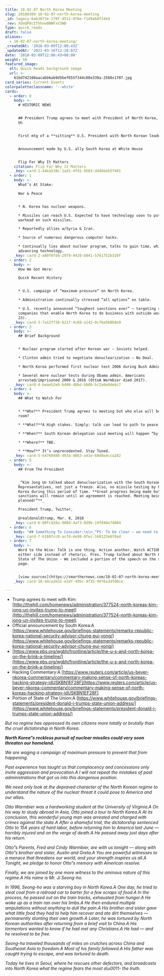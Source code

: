 ```yaml
---
title: 18.02.07 North Korea Meeting
slug: 20180309-18-02-07-north-korea-meeting
_id: legacy-6ab3873e-170f-4511-976e-f1d9ab8f24e9
_rev: XOnQP8cIThhnw9BWFxV3WD
type: quick_reads
draft: false
aliases:
  - 18-02-07-north-korea-meeting/
_createdAt: '2018-03-09T12:00:43Z'
_updatedAt: '2021-03-16T12:28:07Z'
date: '2018-03-09T12:00:43+00:00'
weight: 50
featured_image:
  alt: Quick Reads background image
  url: >-
    61bd742160aacabb6ab9d5bef655f344c00e338a-2560x1707.jpg
card_series: Current Events
colorpaletteclassname: '--white'
cards:
  - order: 0
    body: >-
      # HISTORIC NEWS


      ## President Trump agrees to meet with President of North Korea, Kim Jong
      Un


      First mtg of a **sitting** U.S. President with North Korean leader.


      Announcement made by U.S. ally South Korea at White House


      Flip For Why It Matters
    citation: Flip For Why It Matters
    _key: card-1-44ea538c-1ad1-4fd1-9583-dd4bbeb5f401
  - order: 1
    body: >-
      What’s At Stake:  

      War & Peace


      * N. Korea has nuclear weapons.

      * Missiles can reach U.S. Expected to have technology soon to put nuclear
      warhead on such missiles.

      * Reportedly allies w/Syria & Iran.

      * Source of numerous dangerous computer hacks.

      * Continually lies about nuclear program, talks to gain time, while
      advancing technology.
    _key: card-2-a80f0fd4-2979-4420-b041-5761752b310f
  - order: 2
    body: >-
      How We Got Here:  

      Quick Recent History


      * U.S. campaign of “maximum pressure” on North Korea.

      * Administration continually stressed “all options” on table.

      * U.S. recently announced “toughest sanctions ever” – targeting shipping
      companies that enable North Korea to do business with outside world (Feb
      23).
    _key: card-3-7a12ff38-621f-4c68-a142-0c76e568b8e9
  - order: 3
    body: >-
      ## Brief Background


      * Nuclear program started after Korean war – Soviets helped.

      * Clinton admin tried to negotiate denuclearization – No Deal.

      * North Korea performed first nuclear test 2006 during Bush Admin.

      * Several more nuclear tests during Obama admin. Americans
      arrested/imprisoned 2009 & 2016 (OttoA Warmbier died 2017).
    _key: card-4-beae52e9-b406-48bd-bb0b-bc2a0e0debc7
  - order: 4
    body: >-
      ## What to Watch For


      * **Who?** President Trump agrees to meeting but who else will be in the
      room?

      * **What?**A High stakes. Simply: talk can lead to path to peace or war.

      * **When?** South Korean delegation said meeting will happen “by May.”

      * **Where?** TBD.

      * **How?** It’s unprecedented. Stay Tuned.
    _key: card-5-64760488-d93a-4863-a41e-68d0a4cca282
  - order: 5
    body: >-
      ## From The President


      _“Kim Jong Un talked about denuclearization with the South Korean
      Representatives, not just a freeze. Also, no missile testing by North
      Korea during this period of time. **Great progress being made but
      sanctions will remain until an agreement is reached. Meeting being
      planned!”**_  

      President Trump, Twitter,  

      @realdonaldtrump, Mar. 8, 2018
    _key: card-6-00fcd28a-988d-4af3-8d9b-19f848e74004
  - order: 6
    body: "## Something To Consider:\n\n_“PS: To be clear — we need to talk to North Korea. But Kim is not inviting Trump so that he can surrender North Korea’s weapons. Kim is inviting Trump to demonstrate that his investment in nuclear and missile capabilities has forced the United States to treat him as an equal.”_  \nJeffrey Lewisa\x0F, Twitter, @ArmsControlWonk Mar. 8, 2018"
    _key: card-7-61607cc8-acfd-4e98-8fec-168123e6f8ad
  - order: 7
    body: >-
      Word to the Wise: Talk is one thing. Action another. Watch ACTION by
      either side instead of rhetoric. Pres. Trump talked about North Korea in
      State of The Union - We included a portion of the speech on the source
      page.


      [view sources](https://smarthernews.com/18-02-07-north-korea-meeting/)
    _key: card-10-44ca2632-e2df-495c-9f35-9976a3dfd0ce

---
```

* Trump agrees to meet with Kim: [http://thehill.com/homenews/administration/377524-north-koreas-kim-jong-un-invites-trump-to-meet](http://thehill.com/homenews/administration/377524-north-koreas-kim-jong-un-invites-trump-to-meet)
* Official announcement by South Korea:A [https://www.whitehouse.gov/briefings-statements/remarks-republic-korea-national-security-advisor-chung-eui-yong/](https://www.whitehouse.gov/briefings-statements/remarks-republic-korea-national-security-advisor-chung-eui-yong/)
* [https://www.pbs.org/wgbh/frontline/article/the-u-s-and-north-korea-on-the-brink-a-timeline/](https://www.pbs.org/wgbh/frontline/article/the-u-s-and-north-korea-on-the-brink-a-timeline/)
* Hacking Commentary:A [https://www.reuters.com/article/us-beyer-nkorea-commentary/commentary-making-sense-of-north-koreas-hacking-strategy-idUSKBN1EF28F](https://www.reuters.com/article/us-beyer-nkorea-commentary/commentary-making-sense-of-north-koreas-hacking-strategy-idUSKBN1EF28F)
* Portion of State of The Union:A [https://www.whitehouse.gov/briefings-statements/president-donald-j-trumps-state-union-address/](https://www.whitehouse.gov/briefings-statements/president-donald-j-trumps-state-union-address/)

_But no regime has oppressed its own citizens more totally or brutally than the cruel dictatorship in North Korea._

**_North Korea”s reckless pursuit of nuclear missiles could very soon threaten our homeland._**

_We are waging a campaign of maximum pressure to prevent that from happening._

_Past experience has taught us that complacency and concessions only invite aggression and provocation.A I will not repeat the mistakes of past administrations that got us into this dangerous position._

_We need only look at the depraved character of the North Korean regime to understand the nature of the nuclear threat it could pose to America and our allies._

_Otto Warmbier was a hardworking student at the University of Virginia.A On his way to study abroad in Asia, Otto joined a tour to North Korea.A At its conclusion, this wonderful young man was arrested and charged with crimes against the state.A After a shameful trial, the dictatorship sentenced Otto to 15A years of hard labor, before returning him to America last June — horribly injured and on the verge of death.A He passed away just days after his return._

_Otto”s Parents, Fred and Cindy Warmbier, are with us tonight — along with Otto”s brother and sister, Austin and Greta.A You are powerful witnesses to a menace that threatens our world, and your strength inspires us all.A Tonight, we pledge to honor Otto”s memory with American resolve._

_Finally, we are joined by one more witness to the ominous nature of this regime.A His name is Mr. Ji Seong-ho._

_In 1996, Seong-ho was a starving boy in North Korea.A One day, he tried to steal coal from a railroad car to barter for a few scraps of food.A In the process, he passed out on the train tracks, exhausted from hunger.A He woke up as a train ran over his limbs.A He then endured multiple amputations without anything to dull the pain.A His brother and sister gave what little food they had to help him recover and ate dirt themselves — permanently stunting their own growth.A Later, he was tortured by North Korean authorities after returning from a brief visit to China.A His tormentors wanted to know if he had met any Christians.A He had — and he resolved to be free._

_Seong-ho traveled thousands of miles on crutches across China and Southeast Asia to freedom.A Most of his family followed.A His father was caught trying to escape, and was tortured to death._

_Today he lives in Seoul, where he rescues other defectors, and broadcasts into North Korea what the regime fears the most a\u0011- the truth._
